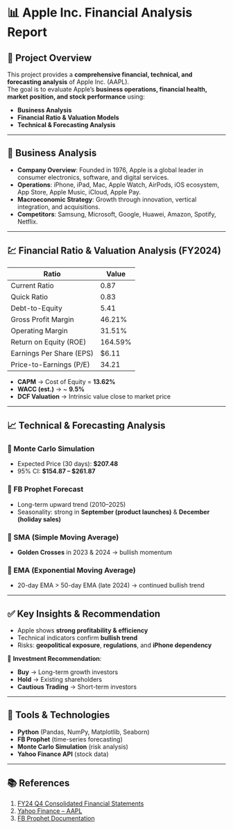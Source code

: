 # 📊 Apple Inc. Financial Analysis Report  

## 📌 Project Overview  
This project provides a **comprehensive financial, technical, and forecasting analysis** of Apple Inc. (AAPL).  
The goal is to evaluate Apple’s **business operations, financial health, market position, and stock performance** using:  

- **Business Analysis**  
- **Financial Ratio & Valuation Models**  
- **Technical & Forecasting Analysis**  

---

## 🏢 Business Analysis  
- **Company Overview**: Founded in 1976, Apple is a global leader in consumer electronics, software, and digital services.  
- **Operations**: iPhone, iPad, Mac, Apple Watch, AirPods, iOS ecosystem, App Store, Apple Music, iCloud, Apple Pay.  
- **Macroeconomic Strategy**: Growth through innovation, vertical integration, and acquisitions.  
- **Competitors**: Samsung, Microsoft, Google, Huawei, Amazon, Spotify, Netflix.  

---

## 💹 Financial Ratio & Valuation Analysis (FY2024)  

| Ratio | Value |
|-------|-------|
| Current Ratio | 0.87 |
| Quick Ratio | 0.83 |
| Debt-to-Equity | 5.41 |
| Gross Profit Margin | 46.21% |
| Operating Margin | 31.51% |
| Return on Equity (ROE) | 164.59% |
| Earnings Per Share (EPS) | $6.11 |
| Price-to-Earnings (P/E) | 34.21 |

- **CAPM** → Cost of Equity = **13.62%**  
- **WACC (est.)** → ~ **9.5%**  
- **DCF Valuation** → Intrinsic value close to market price  

---

## 📈 Technical & Forecasting Analysis  

### 🔹 Monte Carlo Simulation  
- Expected Price (30 days): **$207.48**  
- 95% CI: **$154.87 – $261.87**  

### 🔹 FB Prophet Forecast  
- Long-term upward trend (2010–2025)  
- Seasonality: strong in **September (product launches)** & **December (holiday sales)**  

### 🔹 SMA (Simple Moving Average)  
- **Golden Crosses** in 2023 & 2024 → bullish momentum  

### 🔹 EMA (Exponential Moving Average)  
- 20-day EMA > 50-day EMA (late 2024) → continued bullish trend  

---

## ✅ Key Insights & Recommendation  
- Apple shows **strong profitability & efficiency**  
- Technical indicators confirm **bullish trend**  
- Risks: **geopolitical exposure**, **regulations**, and **iPhone dependency**  

📌 **Investment Recommendation**:  
- **Buy** → Long-term growth investors  
- **Hold** → Existing shareholders  
- **Cautious Trading** → Short-term investors  

---

## 🔧 Tools & Technologies  
- **Python** (Pandas, NumPy, Matplotlib, Seaborn)  
- **FB Prophet** (time-series forecasting)  
- **Monte Carlo Simulation** (risk analysis)  
- **Yahoo Finance API** (stock data)  

---

## 📚 References  
1. [FY24 Q4 Consolidated Financial Statements](https://share.google/c4rGcYFcwf7Q2Ml18)  
2. [Yahoo Finance – AAPL](https://finance.yahoo.com/quote/AAPL/)  
3. [FB Prophet Documentation](https://facebook.github.io/prophet/docs/quick_start.html)  

 
